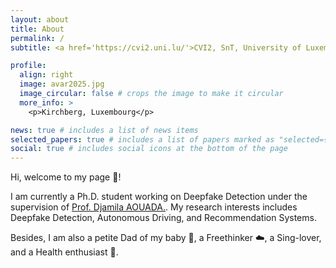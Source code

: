 ```yaml
---
layout: about
title: About
permalink: /
subtitle: <a href='https://cvi2.uni.lu/'>CVI2, SnT, University of Luxembourg</a>. Kirchberg, Luxembourg.

profile:
  align: right
  image: avar2025.jpg
  image_circular: false # crops the image to make it circular
  more_info: >
    <p>Kirchberg, Luxembourg</p>

news: true # includes a list of news items
selected_papers: true # includes a list of papers marked as "selected={true}"
social: true # includes social icons at the bottom of the page
---
```


Hi, welcome to my page :milky_way:!

I am currently a Ph.D. student working on Deepfake Detection under the supervision of <a href="https://www.uni.lu/snt-en/people/djamila-aouada/">Prof. Djamila AOUADA.</a>. My research interests includes Deepfake Detection, Autonomous Driving, and Recommendation Systems.

Besides, I am also a petite Dad of my baby :orange:, a Freethinker :cloud:, a Sing-lover, and a Health enthusiast :running:.
